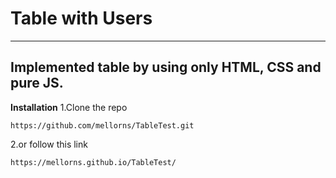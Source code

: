 # Table with Users
---
Implemented table by using only HTML, CSS and pure JS.
---
__Installation__
1.Clone the repo
```
https://github.com/mellorns/TableTest.git
```
  2.or follow this link
  ```
  https://mellorns.github.io/TableTest/
  ```
  
